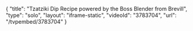 {
    "title": "Tzatziki Dip Recipe powered by the Boss Blender from Brevill",
    "type": "solo",
    "layout": "iframe-static",
    "videoId": "3783704",
    "url": "\/tvpembed\/3783704"
}